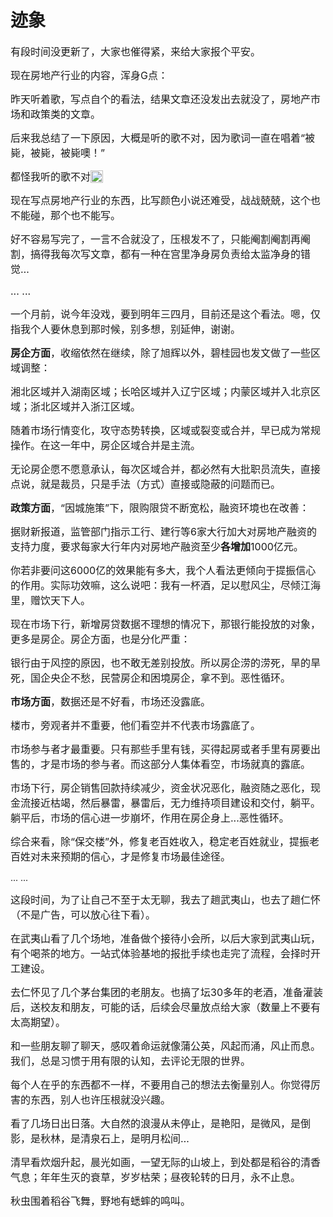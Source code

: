 # 迹象

<p style="visibility: visible;"><span style="font-size: 16px; visibility: visible;">有段时间没更新了，大家也催得紧，来给大家报个平安。</span></p><p style="visibility: visible;"><span style="font-size: 16px; visibility: visible;">现在房地产行业的内容，浑身G点：</span></p><p style="visibility: visible;"><span style="font-size: 16px; visibility: visible;">昨天听着歌，写点自个的看法，结果文章还没发出去就没了，房地产市场和政策类的文章。</span></p><p style="visibility: visible;"><span style="font-size: 16px; visibility: visible;">后来我总结了一下原因，大概是听的歌不对，因为歌词一直在唱着“被毙，被毙，被毙噢！”</span></p><p style="visibility: visible;"><span style="font-size: 16px; visibility: visible;">都怪我听的歌不对<img data-ratio="1" data-src="https://mmbiz.qpic.cn/mmbiz_png/11MRJ9lllc2jd1CtNic8QJUIy6EPmSeO8SibTc53n911jsoAYZ1pHH1kDmwY2XR17DO3lc5zX6nXVIsQgsqcL3Sw/640?wx_fmt=png" data-type="png" data-w="20" style="display: inline-block; width: 20px !important; vertical-align: text-bottom; height: auto !important; visibility: visible !important;" data-original-style="display:inline-block;width:20px;vertical-align:text-bottom;" data-index="1" src="https://mmbiz.qpic.cn/mmbiz_png/11MRJ9lllc2jd1CtNic8QJUIy6EPmSeO8SibTc53n911jsoAYZ1pHH1kDmwY2XR17DO3lc5zX6nXVIsQgsqcL3Sw/640?wx_fmt=png&amp;tp=webp&amp;wxfrom=5&amp;wx_lazy=1" class="" _width="20px" alt="图片" data-report-img-idx="0" data-fail="0"></span></p><p style="visibility: visible;"><span style="font-size: 16px; visibility: visible;">现在写点房地产行业的东西，比写颜色小说还难受，战战兢兢，这个也不能碰，那个也不能写。</span></p><p style="visibility: visible;"><span style="font-size: 16px; visibility: visible;">好不容易写完了，一言不合就没了，压根发不了，只能阉割阉割再阉割，搞得我每次写文章，都有一种在宫里净身房负责给太监净身的错觉…</span></p><p style="visibility: visible;"><span style="font-size: 16px; visibility: visible;">... ...<br style="visibility: visible;"></span></p><p style="visibility: visible;"><span style="font-size: 16px; visibility: visible;">一个月前，说今年没戏，要到明年三四月，目前还是这个看法。嗯，仅指我个人要休息到那时候，别多想，别延伸，谢谢。</span></p><p style="visibility: visible;"><strong style="visibility: visible;"><span style="font-size: 16px; visibility: visible;">房企方面</span></strong><span style="font-size: 16px; visibility: visible;">，收缩依然在继续，除了旭辉以外，碧桂园也发文做了一些区域调整：</span></p><p style="visibility: visible;"><span style="font-size: 16px; visibility: visible;">湘北区域并入湖南区域；长哈区域并入辽宁区域；内蒙区域并入北京区域；浙北区域并入浙江区域。</span></p><p style="visibility: visible;"><span style="font-size: 16px; visibility: visible;">随着市场行情变化，攻守态势转换，区域或裂变或合并，早已成为常规操作。在这一年中，房企区域合并是主流。</span></p><p style="visibility: visible;"><span style="font-size: 16px; visibility: visible;">无论房企愿不愿意承认，每次区域合并，都必然有大批职员流失，直接点说，就是裁员，只是手法（方式）直接或隐蔽的问题而已。</span></p><p style="visibility: visible;"><strong style="visibility: visible;"><span style="font-size: 16px; visibility: visible;">政策方面</span></strong><span style="font-size: 16px; visibility: visible;">，“因城施策”下，限购限贷不断宽松，融资环境也在改善：</span></p><p style="visibility: visible;"><span style="font-size: 16px; visibility: visible;">据财新报道，监管部门指示工行、建行等6家大行加大对房地产融资的支持力度，要求每家大行年内对房地产融资至少<strong style="visibility: visible;">各增加</strong>1000亿元。</span></p><p style="visibility: visible;"><span style="font-size: 16px; visibility: visible;">你若非要问这6000亿的效果能有多大，我个人看法更倾向于提振信心的作用。实际功效嘛，这么说吧：我有一杯酒，足以慰风尘，尽倾江海里，赠饮天下人。</span></p><p style="visibility: visible;"><span style="font-size: 16px; visibility: visible;">现在市场下行，新增房贷数据不理想的情况下，那银行能投放的对象，更多是房企。房企方面，也是分化严重：</span></p><p><span style="font-size: 16px;">银行由于风控的原因，也不敢无差别投放。所以房企<span style="font-size: 16px;">涝的涝死，旱的旱死，</span><span style="font-size: 16px;">国企央企</span><span style="font-size: 16px;">不愁</span><span style="font-size: 16px;">，</span><span style="font-size: 16px;">民营房企和困境房企，拿不到</span><span style="font-size: 16px;">。</span></span><span style="font-size: 16px;">恶性循环。</span></p><p><strong><span style="font-size: 16px;">市场方面</span></strong><span style="font-size: 16px;">，数据还是不好看，市场还没露底。</span></p><p><span style="font-size: 16px;">楼市，旁观者并不重要，他们看空并不代表市场露底了。</span></p><p><span style="font-size: 16px;">市场参与者才最重要。</span><span style="font-size: 16px;">只</span><span style="font-size: 16px;">有那些</span><span style="font-size: 16px;">手里有钱</span><span style="font-size: 16px;">，买得起房</span><span style="font-size: 16px;">或者</span><span style="font-size: 16px;">手里有房</span><span style="font-size: 16px;">要出售的</span><span style="font-size: 16px;">，</span><span style="font-size: 16px;">才是</span><span style="font-size: 16px;">市场的参与者。</span><span style="font-size: 16px;">而这部分人集体看空，市场就真的露底。</span></p><p><span style="font-size: 16px;">市场下行，房企销售回款持续减少，资金状况恶化，融资随之恶化，现金流接近枯竭，然后暴雷，暴雷后，无力维持项目建设和交付，躺平。躺平后，市场的信心进一步崩坏，作用在房企身上...恶性循环。<br></span></p><p><span style="font-size: 16px;">综合来看，除“保交楼”外，修复老百姓收入，稳定老百姓就业，提振老百姓对未来预期的信心，才是修复市场最佳途径。<br></span></p><p>... ...</p><p><span style="font-size: 16px;">这段时间，为了让自己不至于太无聊，我去了趟武夷山，也去了趟仁怀（</span><span style="font-size: 16px;">不是广告，可以放心往下看）。</span><span style="font-size: 16px;"></span></p><p><span style="font-size: 16px;">在武夷山看了几个场地，准备做个接待小会所，以后大家到武夷山玩，有个喝茶的地方。一站式体验基地的报批手续也走完了流程，会择时开工建设。<br></span></p><p><span style="font-size: 16px;">去仁怀见了几个茅台集团的老朋友。也搞了坛30多年的老酒，准备灌装后，送校友和朋友，可能的话，后续会尽量放点给大家（数量上不要有太高期望）。<br></span></p><p><span style="font-size: 16px;">和一些朋友聊了聊天，感叹着<span style="font-size: 16px;">命运就像蒲公英，风起而涌，风止而息。<span style="font-size: 16px;">我们，</span><span style="font-size: 16px;">总是习惯于用有限的认</span><span style="font-size: 16px;">知，去评论无限的世界。</span></span></span></p><p><span style="font-size: 16px;">每个人在乎的东西都不一样，不要用自己的想法去衡量别人。<span style="font-size: 16px;"></span><span style="font-size: 16px;">你觉得厉害的东西，别人也许压根就没兴趣。</span></span></p><p><span style="font-size: 16px;">看了几场日出日落。大自然的浪漫从未停止，是艳阳，是微风，是倒影，是秋林，是清泉石上，是明月松间…</span></p><p><span style="font-size: 16px;">清早看炊烟升起，晨光如画，一望无际的山坡上，到处都是稻谷的清香气息；年年生灭的衰草，岁岁枯荣；昼夜轮转的日月，永不止息。</span></p><p><span style="font-size: 16px;">秋虫围着稻谷飞舞，野地有蟋蟀的鸣叫。</span></p><p style="text-align: center;"><img class="rich_pages wxw-img js_insertlocalimg js_img_placeholder wx_img_placeholder" data-ratio="0.75" data-s="300,640" data-src="https://mmbiz.qpic.cn/mmbiz_jpg/11MRJ9lllc2jd1CtNic8QJUIy6EPmSeO8BQSfReyuKg04G3f1rnkKHJl0iatDA2kZk4zAZXlzlPiaPxf14ickzsnicA/640?wx_fmt=jpeg" data-type="jpeg" data-w="1280" style="width: 677px !important; height: 507.75px !important;" data-original-style="" data-index="2" src="data:image/svg+xml,%3C%3Fxml version='1.0' encoding='UTF-8'%3F%3E%3Csvg width='1px' height='1px' viewBox='0 0 1 1' version='1.1' xmlns='http://www.w3.org/2000/svg' xmlns:xlink='http://www.w3.org/1999/xlink'%3E%3Ctitle%3E%3C/title%3E%3Cg stroke='none' stroke-width='1' fill='none' fill-rule='evenodd' fill-opacity='0'%3E%3Cg transform='translate(-249.000000, -126.000000)' fill='%23FFFFFF'%3E%3Crect x='249' y='126' width='1' height='1'%3E%3C/rect%3E%3C/g%3E%3C/g%3E%3C/svg%3E" _width="677px" alt="图片"></p><p style="text-align: center;"><img class="rich_pages wxw-img js_insertlocalimg js_img_placeholder wx_img_placeholder" data-ratio="0.75" data-s="300,640" data-src="https://mmbiz.qpic.cn/mmbiz_jpg/11MRJ9lllc2jd1CtNic8QJUIy6EPmSeO8beJlkdZT5ibMcVYnkPbibp7Sxplb2jBLqOmfQaD7WcB78OdnWicH2liahw/640?wx_fmt=jpeg" data-type="jpeg" data-w="1280" style="width: 677px !important; height: 507.75px !important;" data-original-style="" data-index="3" src="data:image/svg+xml,%3C%3Fxml version='1.0' encoding='UTF-8'%3F%3E%3Csvg width='1px' height='1px' viewBox='0 0 1 1' version='1.1' xmlns='http://www.w3.org/2000/svg' xmlns:xlink='http://www.w3.org/1999/xlink'%3E%3Ctitle%3E%3C/title%3E%3Cg stroke='none' stroke-width='1' fill='none' fill-rule='evenodd' fill-opacity='0'%3E%3Cg transform='translate(-249.000000, -126.000000)' fill='%23FFFFFF'%3E%3Crect x='249' y='126' width='1' height='1'%3E%3C/rect%3E%3C/g%3E%3C/g%3E%3C/svg%3E" _width="677px" alt="图片"></p><p style="text-align: center;"><img class="rich_pages wxw-img js_insertlocalimg js_img_placeholder wx_img_placeholder" data-ratio="0.75" data-s="300,640" data-src="https://mmbiz.qpic.cn/mmbiz_jpg/11MRJ9lllc2jd1CtNic8QJUIy6EPmSeO8IJ1YGBKfNJhicrFa5ic4cYFyZfiaOC6N7aenkc7BKialoa4n9jvKAiaNIiaQ/640?wx_fmt=jpeg" data-type="jpeg" data-w="1280" style="width: 677px !important; height: 507.75px !important;" data-original-style="" data-index="4" src="data:image/svg+xml,%3C%3Fxml version='1.0' encoding='UTF-8'%3F%3E%3Csvg width='1px' height='1px' viewBox='0 0 1 1' version='1.1' xmlns='http://www.w3.org/2000/svg' xmlns:xlink='http://www.w3.org/1999/xlink'%3E%3Ctitle%3E%3C/title%3E%3Cg stroke='none' stroke-width='1' fill='none' fill-rule='evenodd' fill-opacity='0'%3E%3Cg transform='translate(-249.000000, -126.000000)' fill='%23FFFFFF'%3E%3Crect x='249' y='126' width='1' height='1'%3E%3C/rect%3E%3C/g%3E%3C/g%3E%3C/svg%3E" _width="677px" alt="图片"></p><p style="text-align: center;"><img class="rich_pages wxw-img js_insertlocalimg js_img_placeholder wx_img_placeholder" data-ratio="0.75" data-s="300,640" data-src="https://mmbiz.qpic.cn/mmbiz_jpg/11MRJ9lllc2jd1CtNic8QJUIy6EPmSeO8me0nPNDqIoCKrbRbohiaakDFwyaVicIvC8Kp4drF4uw95H9MY0qQ83icQ/640?wx_fmt=jpeg" data-type="jpeg" data-w="1280" style="width: 677px !important; height: 507.75px !important;" data-original-style="" data-index="5" src="data:image/svg+xml,%3C%3Fxml version='1.0' encoding='UTF-8'%3F%3E%3Csvg width='1px' height='1px' viewBox='0 0 1 1' version='1.1' xmlns='http://www.w3.org/2000/svg' xmlns:xlink='http://www.w3.org/1999/xlink'%3E%3Ctitle%3E%3C/title%3E%3Cg stroke='none' stroke-width='1' fill='none' fill-rule='evenodd' fill-opacity='0'%3E%3Cg transform='translate(-249.000000, -126.000000)' fill='%23FFFFFF'%3E%3Crect x='249' y='126' width='1' height='1'%3E%3C/rect%3E%3C/g%3E%3C/g%3E%3C/svg%3E" _width="677px" alt="图片"></p><p style="text-align: center;"><img class="rich_pages wxw-img js_insertlocalimg js_img_placeholder wx_img_placeholder" data-ratio="0.75" data-s="300,640" data-src="https://mmbiz.qpic.cn/mmbiz_jpg/11MRJ9lllc2jd1CtNic8QJUIy6EPmSeO8WW3BMRIHm28JdQ7CShtKiafWIXJJadk7wnvCuvjdpxo0yVZQs28z89w/640?wx_fmt=jpeg" data-type="jpeg" data-w="1280" style="width: 677px !important; height: 507.75px !important;" data-original-style="" data-index="6" src="data:image/svg+xml,%3C%3Fxml version='1.0' encoding='UTF-8'%3F%3E%3Csvg width='1px' height='1px' viewBox='0 0 1 1' version='1.1' xmlns='http://www.w3.org/2000/svg' xmlns:xlink='http://www.w3.org/1999/xlink'%3E%3Ctitle%3E%3C/title%3E%3Cg stroke='none' stroke-width='1' fill='none' fill-rule='evenodd' fill-opacity='0'%3E%3Cg transform='translate(-249.000000, -126.000000)' fill='%23FFFFFF'%3E%3Crect x='249' y='126' width='1' height='1'%3E%3C/rect%3E%3C/g%3E%3C/g%3E%3C/svg%3E" _width="677px" alt="图片"></p><p style="text-align: center;"><img class="rich_pages wxw-img js_insertlocalimg js_img_placeholder wx_img_placeholder" data-ratio="0.75" data-s="300,640" data-src="https://mmbiz.qpic.cn/mmbiz_jpg/11MRJ9lllc2jd1CtNic8QJUIy6EPmSeO8WpL1EHc2dpibG26VYE9I4OOZ0tq5lQqOUQyeHKOb9OQNFg1yBsJrhdQ/640?wx_fmt=jpeg" data-type="jpeg" data-w="1280" style="width: 677px !important; height: 507.75px !important;" data-original-style="" data-index="7" src="data:image/svg+xml,%3C%3Fxml version='1.0' encoding='UTF-8'%3F%3E%3Csvg width='1px' height='1px' viewBox='0 0 1 1' version='1.1' xmlns='http://www.w3.org/2000/svg' xmlns:xlink='http://www.w3.org/1999/xlink'%3E%3Ctitle%3E%3C/title%3E%3Cg stroke='none' stroke-width='1' fill='none' fill-rule='evenodd' fill-opacity='0'%3E%3Cg transform='translate(-249.000000, -126.000000)' fill='%23FFFFFF'%3E%3Crect x='249' y='126' width='1' height='1'%3E%3C/rect%3E%3C/g%3E%3C/g%3E%3C/svg%3E" _width="677px" alt="图片"></p><p><br></p><p><span style="font-size: 16px;">有时候我们活得很累，是我们太容易被外界的氛围和声音所感染，被他人的情绪所左右。</span></p><p><span style="font-size: 16px;">简简单单，也挺好的，人活到了极致，就是简单。人本来就是简单的，只是很多时候，我们越活越复杂。回归简单需要智慧和决心。</span></p><p><span style="font-size: 16px;">我等寻常人，能“安睡时, &nbsp;&nbsp;山河入梦；醒来时，满目春风；快乐事，有始无终；未来路, &nbsp;&nbsp;坦荡从容”，就已经是莫大的福份。</span></p><p><span style="font-size: 16px;"><span style="font-size: 16px;">竹几卧酒人做梦，东篱黄花图一醉。</span></span></p><p style="margin-bottom: 0px;"><strong style="outline: 0px;max-width: 100%;color: rgb(34, 34, 34);font-family: system-ui, -apple-system, BlinkMacSystemFont, &quot;Helvetica Neue&quot;, &quot;PingFang SC&quot;, &quot;Hiragino Sans GB&quot;, &quot;Microsoft YaHei UI&quot;, &quot;Microsoft YaHei&quot;, Arial, sans-serif;font-size: 16px;letter-spacing: 0.544px;white-space: normal;background-color: rgb(255, 255, 255);box-sizing: border-box !important;overflow-wrap: break-word !important;"><span style="outline: 0px;max-width: 100%;font-size: 14px;box-sizing: border-box !important;overflow-wrap: break-word !important;">全文完，如果喜欢，就点个“赞”或者“在看”吧</span></strong></p><p style="display: none;"><mp-style-type data-value="3"></mp-style-type></p>